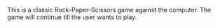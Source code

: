 This is a classic Rock-Paper-Scissors game against the computer. The game will continue till the user wants to play.
